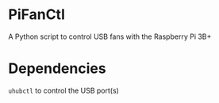 # PiFanCtl
A Python script to control USB fans with the Raspberry Pi 3B+

# Dependencies
`uhubctl` to control the USB port(s)
